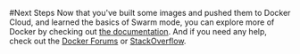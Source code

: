 #Next Steps
Now that you've built some images and pushed them to Docker Cloud, and learned the basics of Swarm mode, you can explore more of Docker by checking out [the documentation](https://docs.docker.com). And if you need any help, check out the [Docker Forums](https://forums.docker.com) or [StackOverflow](https://stackoverflow.com/tags/docker/).

